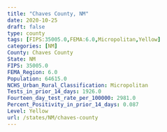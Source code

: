 ```yaml
---
title: "Chaves County, NM"
date: 2020-10-25
draft: false
type: county
tags: [FIPS:35005.0,FEMA:6.0,Micropolitan,Yellow]
categories: [NM]
County: Chaves County
State: NM
FIPS: 35005.0
FEMA_Region: 6.0
Population: 64615.0
NCHS_Urban_Rural_Classification: Micropolitan
Tests_in_prior_14_days: 1926.0
Fourteen_day_test_rate_per_100000: 2981.0
Percent_Positivity_in_prior_14_days: 0.087
Level: Yellow
url: /states/NM/chaves-county
---
```



